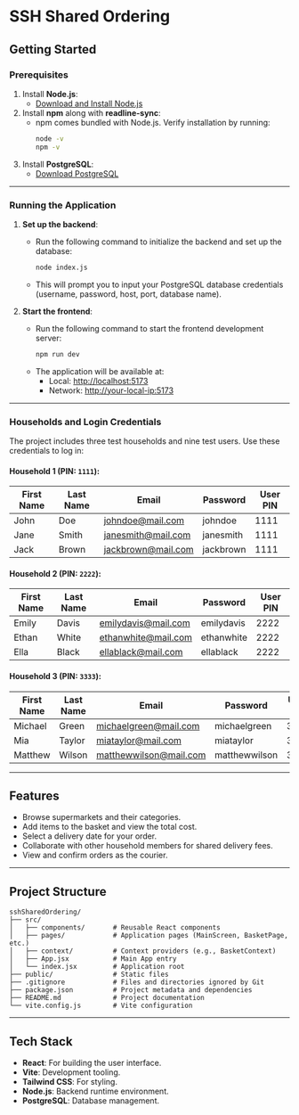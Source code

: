 # SSH Shared Ordering

## Getting Started

### Prerequisites

1. Install **Node.js**:
   - [Download and Install Node.js](https://nodejs.org/)
2. Install **npm** along with **readline-sync**:
   - npm comes bundled with Node.js. Verify installation by running:
     ```bash
     node -v
     npm -v
     ```
3. Install **PostgreSQL**:
   - [Download PostgreSQL](https://www.postgresql.org/download/)

---

### Running the Application

1. **Set up the backend**:

   - Run the following command to initialize the backend and set up the database:
     ```bash
     node index.js
     ```
   - This will prompt you to input your PostgreSQL database credentials (username, password, host, port, database name).

2. **Start the frontend**:
   - Run the following command to start the frontend development server:
     ```bash
     npm run dev
     ```
   - The application will be available at:
     - Local: [http://localhost:5173](http://localhost:5173)
     - Network: [http://your-local-ip:5173](http://your-local-ip:5173)

---

### Households and Login Credentials

The project includes three test households and nine test users. Use these credentials to log in:

#### Household 1 (PIN: `1111`):

| First Name | Last Name | Email              | Password  | User PIN |
| ---------- | --------- | ------------------ | --------- | -------- |
| John       | Doe       | johndoe@mail.com   | johndoe   | 1111     |
| Jane       | Smith     | janesmith@mail.com | janesmith | 1111     |
| Jack       | Brown     | jackbrown@mail.com | jackbrown | 1111     |

#### Household 2 (PIN: `2222`):

| First Name | Last Name | Email               | Password   | User PIN |
| ---------- | --------- | ------------------- | ---------- | -------- |
| Emily      | Davis     | emilydavis@mail.com | emilydavis | 2222     |
| Ethan      | White     | ethanwhite@mail.com | ethanwhite | 2222     |
| Ella       | Black     | ellablack@mail.com  | ellablack  | 2222     |

#### Household 3 (PIN: `3333`):

| First Name | Last Name | Email                  | Password      | User PIN |
| ---------- | --------- | ---------------------- | ------------- | -------- |
| Michael    | Green     | michaelgreen@mail.com  | michaelgreen  | 3333     |
| Mia        | Taylor    | miataylor@mail.com     | miataylor     | 3333     |
| Matthew    | Wilson    | matthewwilson@mail.com | matthewwilson | 3333     |

---

## **Features**

- Browse supermarkets and their categories.
- Add items to the basket and view the total cost.
- Select a delivery date for your order.
- Collaborate with other household members for shared delivery fees.
- View and confirm orders as the courier.

---

## Project Structure

```
sshSharedOrdering/
├── src/
│   ├── components/       # Reusable React components
│   ├── pages/            # Application pages (MainScreen, BasketPage, etc.)
│   ├── context/          # Context providers (e.g., BasketContext)
│   ├── App.jsx           # Main App entry
│   └── index.jsx         # Application root
├── public/               # Static files
├── .gitignore            # Files and directories ignored by Git
├── package.json          # Project metadata and dependencies
├── README.md             # Project documentation
└── vite.config.js        # Vite configuration
```

---

## Tech Stack

- **React**: For building the user interface.
- **Vite**: Development tooling.
- **Tailwind CSS**: For styling.
- **Node.js**: Backend runtime environment.
- **PostgreSQL**: Database management.

